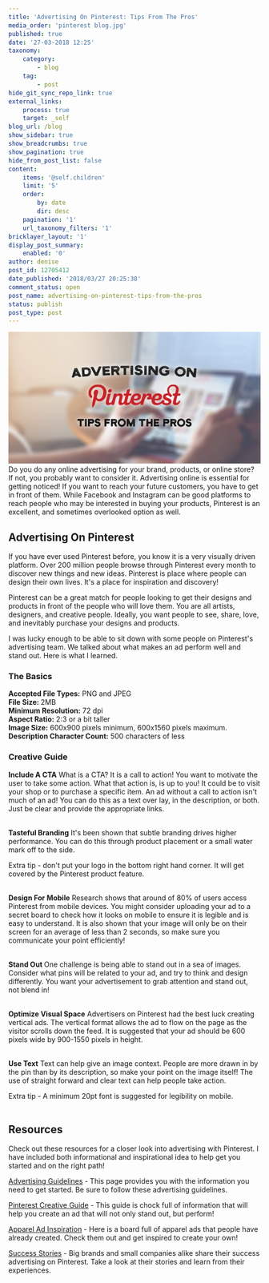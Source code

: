 ```yaml
---
title: 'Advertising On Pinterest: Tips From The Pros'
media_order: 'pinterest blog.jpg'
published: true
date: '27-03-2018 12:25'
taxonomy:
    category:
        - blog
    tag:
        - post
hide_git_sync_repo_link: true
external_links:
    process: true
    target: _self
blog_url: /blog
show_sidebar: true
show_breadcrumbs: true
show_pagination: true
hide_from_post_list: false
content:
    items: '@self.children'
    limit: '5'
    order:
        by: date
        dir: desc
    pagination: '1'
    url_taxonomy_filters: '1'
bricklayer_layout: '1'
display_post_summary:
    enabled: '0'
author: denise
post_id: 12705412
date_published: '2018/03/27 20:25:38'
comment_status: open
post_name: advertising-on-pinterest-tips-from-the-pros
status: publish
post_type: post
---
```


![](pinterest%20blog.jpg)
Do you do any online advertising for your brand, products, or online store? If not, you probably want to consider it. Advertising online is essential for getting noticed! If you want to reach your future customers, you have to get in front of them. While Facebook and Instagram can be good platforms to reach people who may be interested in buying your products, Pinterest is an excellent, and sometimes overlooked option as well. 

<h2>Advertising On Pinterest</h2>
 
If you have ever used Pinterest before, you know it is a very visually driven platform. Over 200 million people browse through Pinterest every month to discover new things and new ideas. Pinterest is place where people can design their own lives. It's a place for inspiration and discovery! 

Pinterest can be a great match for people looking to get their designs and products in front of the people who will love them. You are all artists, designers, and creative people. Ideally, you want people to see, share, love, and inevitably purchase your designs and products. 

I was lucky enough to be able to sit down with some people on Pinterest's advertising team. We talked about what makes an ad perform well and stand out. Here is what I learned. 

<h3>The Basics </h3>

<strong>Accepted File Types:</strong> PNG and JPEG<br>
<strong>File Size: </strong> 2MB<br>
<strong>Minimum Resolution:</strong> 72 dpi<br>
<strong>Aspect Ratio:</strong> 2:3 or a bit taller<br>
<strong>Image Size:</strong> 600x900 pixels minimum, 600x1560 pixels maximum.<br>
<strong>Description Character Count:</strong> 500 characters of less<br>

<h3>Creative Guide</h3>

<strong>Include A CTA</strong>
What is a CTA? It is a call to action! You want to motivate the user to take some action. What that action is, is up to you! It could be to visit your shop or to purchase a specific item. An ad without a call to action isn't much of an ad! You can do this as a text over lay, in the description, or both. Just be clear and provide the appropriate links. <br><br>

<strong>Tasteful Branding</strong>
It's been shown that subtle branding drives higher performance. You can do this through product placement or a small water mark off to the side. <br>

Extra tip - don't put your logo in the bottom right hand corner. It will get covered by the Pinterest product feature.  <br><br>

<strong>Design For Mobile</strong>
Research shows that around of 80% of users access Pinterest from mobile devices.  You might consider uploading your ad to a secret board to check how it looks on mobile to ensure it is legible and is easy to understand. It is also shown that your image will only be on their screen for an average of less than 2 seconds, so make sure you communicate your point efficiently!  <br><br>

<strong>Stand Out </strong>
One challenge is being able to stand out in a sea of images. Consider what pins will be related to your ad, and try to think and design differently. You want your advertisement to grab attention and stand out, not blend in! <br><br>

<strong>Optimize Visual Space</strong>
Advertisers on Pinterest had the best luck creating vertical ads. The vertical format allows the ad to flow on the page as the visitor scrolls down the feed. It is suggested that your ad should be 600 pixels wide by 900-1550 pixels in height.  <br><br>

<strong>Use Text</strong>
Text can help give an image context. People are more drawn in by the pin than by its description, so make your point on the image itself! The use of straight forward and clear text can help people take action. <br>

Extra tip - A minimum 20pt font is suggested for legibility on mobile. <br><br>

<h2> Resources </h2>

Check out these resources for a closer look into advertising with Pinterest. I have included both informational and inspirational idea to help get you started and on the right path! 

<a href="https://policy.pinterest.com/en/advertising-guidelines" target="_blank">Advertising Guidelines</a> - This page provides you with the information you need to get started. Be sure to follow these advertising guidelines. 

<a href="https://drive.google.com/file/d/1j_0WKXuu-988t8K8XHiQ_tFgt6R1nk0o/view" target="_blank">Pinterest Creative Guide</a> - This guide is chock full of information that will help you create an ad that will not only stand out, but perform!  

<a href="https://www.pinterest.com/pinstances/apparel-direct-response/" target="_blank">Apparel Ad Inspiration</a> - Here is a board full of apparel ads that people have already created. Check them out and get inspired to create your own! 

<a href="https://business.pinterest.com/en/success-stories" target="_blank">Success Stories</a> - Big brands and small companies alike share their success advertising on Pinterest. Take a look at their stories and learn from their experiences. 

